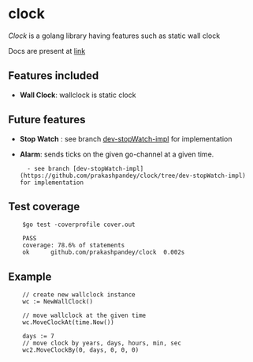 # clock

*Clock* is a golang library having features such as static wall clock

Docs are present at [link](https://godoc.org/github.com/prakashpandey/clock)

## Features included

- **Wall Clock**: wallclock is static clock

## Future features

- **Stop Watch** : see branch [dev-stopWatch-impl](https://github.com/prakashpandey/clock/tree/dev-stopWatch-impl) for implementation

- **Alarm**: sends ticks on the given go-channel at a given time.  

        - see branch [dev-stopWatch-impl](https://github.com/prakashpandey/clock/tree/dev-stopWatch-impl) for implementation

## Test coverage

```
    $go test -coverprofile cover.out
    
    PASS
    coverage: 78.6% of statements
    ok  	github.com/prakashpandey/clock	0.002s
```

## Example

```
    // create new wallclock instance
    wc := NewWallClock()

    // move wallclock at the given time
    wc.MoveClockAt(time.Now())

    days := 7
    // move clock by years, days, hours, min, sec
    wc2.MoveClockBy(0, days, 0, 0, 0)
```